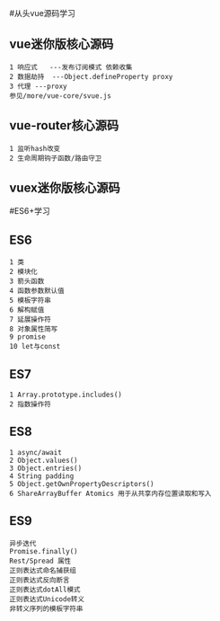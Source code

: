 #从头vue源码学习

## vue迷你版核心源码
    1 响应式   ---发布订阅模式 依赖收集
    2 数据劫持  ---Object.defineProperty proxy
    3 代理 ---proxy
    参见/more/vue-core/svue.js

## vue-router核心源码
    1 监听hash改变
    2 生命周期钩子函数/路由守卫
    
## vuex迷你版核心源码

#ES6+学习

## ES6
    1 类
    2 模块化
    3 箭头函数
    4 函数参数默认值
    5 模板字符串
    6 解构赋值
    7 延展操作符
    8 对象属性简写
    9 promise
    10 let与const
    
## ES7
    1 Array.prototype.includes()
    2 指数操作符
    
## ES8
    1 async/await
    2 Object.values()
    3 Object.entries()
    4 String padding
    5 Object.getOwnPropertyDescriptors()
    6 ShareArrayBuffer Atomics 用于从共享内存位置读取和写入
    
## ES9
    异步迭代
    Promise.finally()
    Rest/Spread 属性
    正则表达式命名捕获组
    正则表达式反向断言
    正则表达式dotAll模式
    正则表达式Unicode转义
    非转义序列的模板字符串
